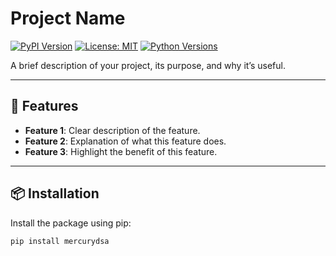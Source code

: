 # Project Name

[![PyPI Version](https://badge.fury.io/py/your-package-name.svg)](https://pypi.org/project/your-package-name/)
[![License: MIT](https://img.shields.io/badge/License-MIT-yellow.svg)](LICENSE)
[![Python Versions](https://img.shields.io/pypi/pyversions/your-package-name.svg)](https://pypi.org/project/your-package-name/)

A brief description of your project, its purpose, and why it’s useful.

---

## 🚀 Features

- **Feature 1**: Clear description of the feature.
- **Feature 2**: Explanation of what this feature does.
- **Feature 3**: Highlight the benefit of this feature.

---

## 📦 Installation

Install the package using pip:

```bash
pip install mercurydsa
```
